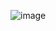 ![image](https://github.com/user-attachments/assets/40cb3395-4ba8-4ac8-baa0-d78fa135d8a8)
<!---
quiescently/quiescently is a ✨ special ✨ repository because its `README.md` (this file) appears on your GitHub profile.
You can click the Preview link to take a look at your changes.
--->
